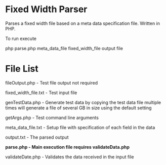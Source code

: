 # Fixed Width Parser

Parses a fixed width file based on a meta data specification file. Written in PHP.

To run execute

php parse.php meta_data_file fixed_width_file output file

# File List

fileOutput.php - Test file output not required

fixed_width_file.txt - Test input file

genTestData.php - Generate test data by copying the test data file multiple times will generate a file of several GB in size using the default setting

getArgs.php - Test command line arguments

meta_data_file.txt - Setup file with specification of each field in the data

output.txt - The parsed output

**parse.php - Main execution file requires validateData.php**

validateDate.php - Validates the data received in the input file

